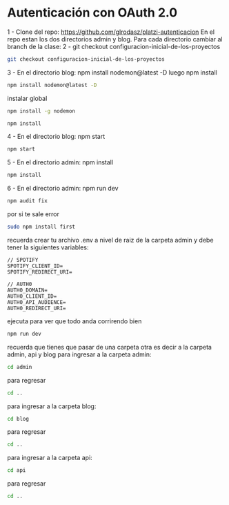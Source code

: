 # Autenticación con OAuth 2.0

1 - Clone del repo: https://github.com/glrodasz/platzi-autenticacion
En el repo estan los dos directorios admin y blog. Para cada directorio cambiar al branch de la clase:
2 - git checkout configuracion-inicial-de-los-proyectos
```bash
git checkout configuracion-inicial-de-los-proyectos
```

3 - En el directorio blog: npm install nodemon@latest -D luego npm install
```bash
npm install nodemon@latest -D 
```
instalar global
```bash
npm install -g nodemon
```
```bash
npm install
````

4 - En el directorio blog: npm start
```bash
npm start
```
5 - En el directorio admin: npm install
```bash
npm install
````

6 - En el directorio admin: npm run dev
```bash
npm audit fix
```
por si te sale error 
```bash
sudo npm install first
```
recuerda crear tu archivo .env a nivel de raiz de la carpeta admin y debe tener la siguientes variables: 
```.env 
// SPOTIFY
SPOTIFY_CLIENT_ID=
SPOTIFY_REDIRECT_URI=

// AUTH0
AUTH0_DOMAIN=
AUTH0_CLIENT_ID=
AUTH0_API_AUDIENCE=
AUTH0_REDIRECT_URI=
```
ejecuta para ver que todo anda corrirendo bien
```bash
npm run dev
```


recuerda que tienes que pasar de una carpeta otra es decir a la carpeta admin, api y blog
para ingresar a la carpeta admin:
```bash
cd admin
```
para regresar
```bash
cd ..
````
para ingresar a la carpeta blog:
```bash
cd blog
```
para regresar
```bash
cd ..
````
para ingresar a la carpeta api:
```bash
cd api
```
para regresar
```bash
cd ..
````

